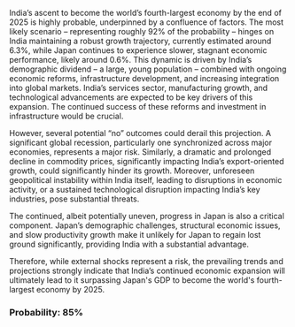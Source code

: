 India’s ascent to become the world’s fourth-largest economy by the end of 2025 is highly probable, underpinned by a confluence of factors. The most likely scenario – representing roughly 92% of the probability – hinges on India maintaining a robust growth trajectory, currently estimated around 6.3%, while Japan continues to experience slower, stagnant economic performance, likely around 0.6%. This dynamic is driven by India’s demographic dividend – a large, young population – combined with ongoing economic reforms, infrastructure development, and increasing integration into global markets.  India’s services sector, manufacturing growth, and technological advancements are expected to be key drivers of this expansion. The continued success of these reforms and investment in infrastructure would be crucial.

However, several potential “no” outcomes could derail this projection. A significant global recession, particularly one synchronized across major economies, represents a major risk. Similarly, a dramatic and prolonged decline in commodity prices, significantly impacting India’s export-oriented growth, could significantly hinder its growth. Moreover, unforeseen geopolitical instability within India itself, leading to disruptions in economic activity, or a sustained technological disruption impacting India’s key industries, pose substantial threats.

The continued, albeit potentially uneven, progress in Japan is also a critical component.  Japan’s demographic challenges, structural economic issues, and slow productivity growth make it unlikely for Japan to regain lost ground significantly, providing India with a substantial advantage.

Therefore, while external shocks represent a risk, the prevailing trends and projections strongly indicate that India’s continued economic expansion will ultimately lead to it surpassing Japan's GDP to become the world's fourth-largest economy by 2025.

### Probability: 85%